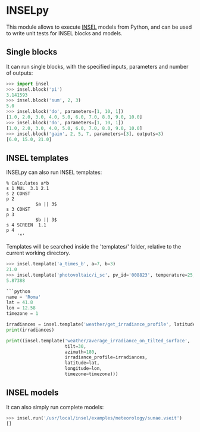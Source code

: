 # INSELpy

This module allows to execute [INSEL](https://insel.eu/) models from Python, and can be used to write unit tests for INSEL blocks and models.

## Single blocks

It can run single blocks, with the specified inputs, parameters and number of outputs:
```python
>>> import insel
>>> insel.block('pi')
3.141593
>>> insel.block('sum', 2, 3)
5.0
>>> insel.block('do', parameters=[1, 10, 1])
[1.0, 2.0, 3.0, 4.0, 5.0, 6.0, 7.0, 8.0, 9.0, 10.0]
>>> insel.block('do', parameters=[1, 10, 1])
[1.0, 2.0, 3.0, 4.0, 5.0, 6.0, 7.0, 8.0, 9.0, 10.0]
>>> insel.block('gain', 2, 5, 7, parameters=[3], outputs=3)
[6.0, 15.0, 21.0]
```

## INSEL templates

INSELpy can also run INSEL templates:
```
% Calculates a*b
s 1 MUL  3.1 2.1
s 2 CONST
p 2
           $a || 3$
s 3 CONST
p 3
           $b || 3$
s 4 SCREEN  1.1
p 4
    '*'
```

Templates will be searched inside the 'templates/' folder, relative to the current working directory.

```python
>>> insel.template('a_times_b', a=7, b=3)
21.0
>>> insel.template('photovoltaic/i_sc', pv_id='008823', temperature=25, irradiance=1000)
5.87388

```python
name = 'Roma'
lat = 41.8
lon = 12.58
timezone = 1

irradiances = insel.template('weather/get_irradiance_profile', latitude=lat, longitude=lon)
print(irradiances)

print((insel.template('weather/average_irradiance_on_tilted_surface',
                      tilt=30,
                      azimuth=180,
                      irradiance_profile=irradiances,
                      latitude=lat,
                      longitude=lon,
                      timezone=timezone)))
```

## INSEL models

It can also simply run complete models:
```python
>>> insel.run('/usr/local/insel/examples/meteorology/sunae.vseit')
[]
```

